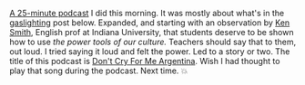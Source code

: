 <a href="http://scripting.com/2020/07/02/dontCryForMeArgentina.m4a">A 25-minute podcast</a> I did this morning. It was mostly about what's in the <a href="http://scripting.com/2020/07/02/134749.html?title=onGaslighting">gaslighting</a> post below. Expanded, and starting with an observation by <a href="https://clas.iusb.edu/english/faculty/smith.html">Ken Smith</a>, English prof at Indiana University, that students deserve to be shown how to use <i>the power tools of our culture.</i> Teachers should say that to them, out loud. I tried saying it loud and felt the power. Led to a story or two. The title of this podcast is <a href="https://www.youtube.com/watch?v=KD_1Z8iUDho">Don't Cry For Me Argentina</a>. Wish I had thought to play that song during the podcast. Next time. :boom:
